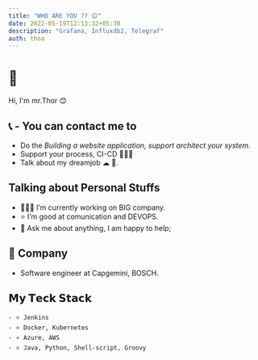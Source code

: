 ```yaml
---
title: "WHO ARE YOU ?? 😊"
date: 2022-05-19T12:13:32+05:30
description: "Grafana, Influxdb2, Telegraf"
auth: thoa
---
```


# 👋

Hi, I'm mr.Thor 😊

## 📞 - You can contact me to

- Do the *Building a website application, support architect your system*.
- Support your process, CI-CD  👨🏽‍💻
- Talk about my dreamjob ☁ 🥑.

## Talking about Personal Stuffs

- 👨🏽‍💻 I’m currently working on BIG company.
- ⭐️ I’m good at comunication and DEVOPS.
- 💬 Ask me about anything, I am happy to help;

## 💼 Company

- Software engineer at Capgemini, BOSCH.

## 𝗠𝘆 𝗧𝗲𝗰𝗸 𝗦𝘁𝗮𝗰𝗸

    - ⭐️ Jenkins
    - ⭐️ Docker, Kubernetes
    - ⭐️ Azure, AWS
    - ⭐️ Java, Python, Shell-script, Groovy

